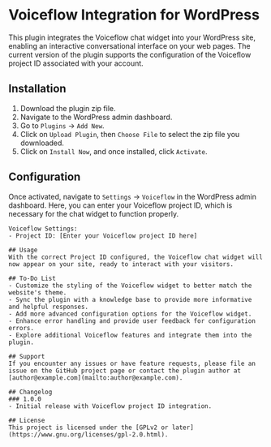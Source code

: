 # **Voiceflow Integration for WordPress**

This plugin integrates the Voiceflow chat widget into your WordPress site, enabling an interactive conversational interface on your web pages. The current version of the plugin supports the configuration of the Voiceflow project ID associated with your account.

## **Installation**

1. Download the plugin zip file.
2. Navigate to the WordPress admin dashboard.
3. Go to `Plugins` -> `Add New`.
4. Click on `Upload Plugin`, then `Choose File` to select the zip file you downloaded.
5. Click on `Install Now`, and once installed, click `Activate`.

## **Configuration**

Once activated, navigate to `Settings` -> `Voiceflow` in the WordPress admin dashboard. Here, you can enter your Voiceflow project ID, which is necessary for the chat widget to function properly.

```plaintext
Voiceflow Settings:
- Project ID: [Enter your Voiceflow project ID here]

## Usage
With the correct Project ID configured, the Voiceflow chat widget will now appear on your site, ready to interact with your visitors.

## To-Do List
- Customize the styling of the Voiceflow widget to better match the website's theme.
- Sync the plugin with a knowledge base to provide more informative and helpful responses.
- Add more advanced configuration options for the Voiceflow widget.
- Enhance error handling and provide user feedback for configuration errors.
- Explore additional Voiceflow features and integrate them into the plugin.

## Support
If you encounter any issues or have feature requests, please file an issue on the GitHub project page or contact the plugin author at [author@example.com](mailto:author@example.com).

## Changelog
### 1.0.0
- Initial release with Voiceflow project ID integration.

## License
This project is licensed under the [GPLv2 or later](https://www.gnu.org/licenses/gpl-2.0.html).
```
